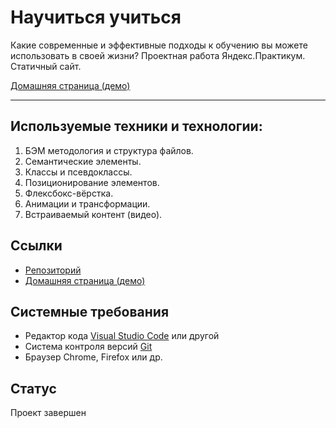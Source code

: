 # Научиться учиться
Какие современные и эффективные подходы к обучению вы можете использовать в своей жизни?
Проектная работа Яндекс.Практикум. Статичный сайт.  

[Домашняя страница (демо)](https://losbojos.github.io/how-to-learn/)  

------
## Используемые техники и технологии:
1. БЭМ методология и структура файлов.
2. Семантические элементы.
3. Классы и псевдоклассы.
4. Позиционирование элементов.
5. Флексбокс-вёрстка.
6. Анимации и трансформации.
7. Встраиваемый контент (видео).

## Ссылки
* [Репозиторий](https://github.com/losbojos/how-to-learn)
* [Домашняя страница (демо)](https://losbojos.github.io/how-to-learn/)  

## Системные требования
* Редактор кода [Visual Studio Code](https://code.visualstudio.com) или другой
* Система контроля версий [Git](https://git-scm.com/downloads)
* Браузер Chrome, Firefox или др.

## Статус
Проект завершен

